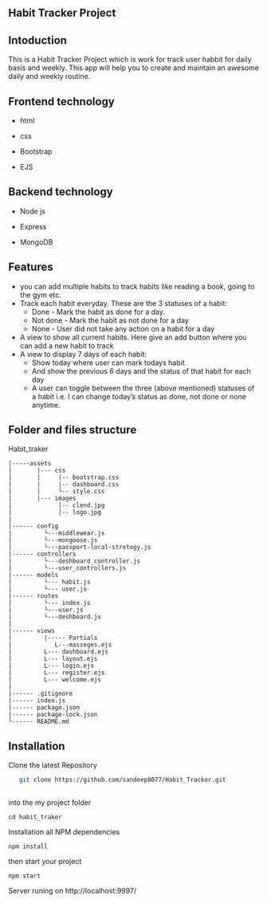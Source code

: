 
## Habit Tracker Project


## Intoduction

This is a Habit Tracker Project which is work for track user habbit for daily basis and weekly.
This app will help you to create and maintain an awesome daily and weekly routine.



## Frontend technology

- html

- css

- Bootstrap

- EJS


## Backend technology 
- Node js

- Express

- MongoDB



## Features

- you can add multiple habits to track habits like     reading a book, going to the gym etc.
- Track each habit everyday. These are the 3 statuses of a habit:
    - Done - Mark the habit as done for a day.
    - Not done - Mark the habit as not done for a day
    - None - User did not take any action on a habit for a day
- A view to show all current habits. Here give an add  button where you can add a new habit to track
- A view to display 7 days of each habit:
    - Show today where user can mark todays habit
    - And show the previous 6 days and the status of that habit for each day
    - A user can toggle between the three (above mentioned) statuses of a habit i.e. I can change today’s status as done, not done or none anytime.
    


## Folder and files structure


Habit_traker

    |-----assets
    |       |--- css
    |       |     |-- bootstrap.css
    |       |     |-- dashboard.css
    |       |     └-- style.css
    |       |--- images
    |             |-- clend.jpg
    |             |-- logo.jpg
    |             
    |------ config
    |         └---middlewear.js
    |         └---mongoose.js
    |         └---passport-local-stretegy.js
    |------ controllers
    |         └---deshboard_controller.js
    |         └---user_controllers.js
    |------ models
    |         └--- habit.js
    |         └--- user.js
    |------ routes
    |         └--- index.js
    |         └---user.js
    |         └---deshboard.js
    |          
    |------ views
    |         |----- Partials
    |            L---masseges.ejs
    |         L--- dashboard.ejs
    |         L--- layout.ejs
    |         L--- login.ejs
    |         L--- register.ejs
    |         L--- welcome.ejs
    |         
    |------ .gitignore
    |------ index.js
    |------ package.json
    |------ package-lock.json
    └------ README.md
## Installation

Clone the latest Repository

```bash
   git clone https://github.com/sandeep8077/Habit_Tracker.git
  
```
into the my project folder
```
cd habit_traker
```
Installation all  NPM dependencies
```
npm install
```
then start your project

```
npm start
```

Server runing on   http://localhost:9997/

    
